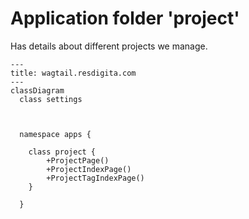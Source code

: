 # Application folder 'project'

Has details about different projects we manage.

```mermaid
---
title: wagtail.resdigita.com
---
classDiagram
  class settings
  
  

  namespace apps {

    class project {
        +ProjectPage()
        +ProjectIndexPage()
        +ProjectTagIndexPage()
    }

  }
  
```